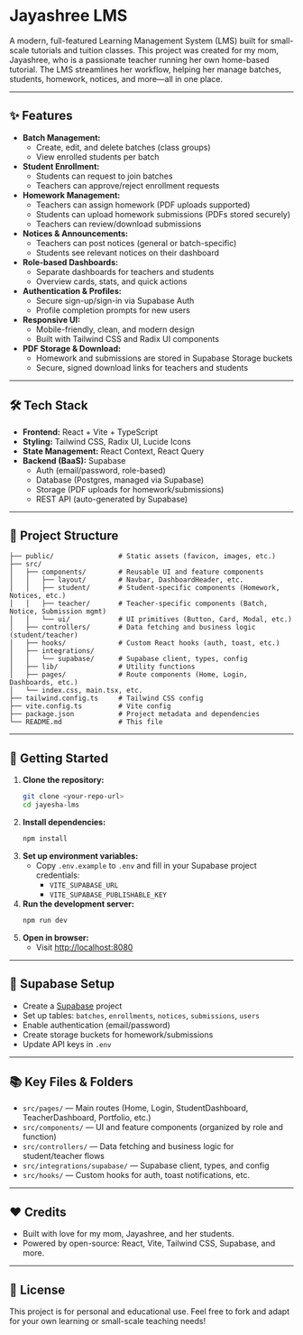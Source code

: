# Jayashree LMS

A modern, full-featured Learning Management System (LMS) built for small-scale tutorials and tuition classes. This project was created for my mom, Jayashree, who is a passionate teacher running her own home-based tutorial. The LMS streamlines her workflow, helping her manage batches, students, homework, notices, and more—all in one place.

---

## ✨ Features

- **Batch Management:**
  - Create, edit, and delete batches (class groups)
  - View enrolled students per batch
- **Student Enrollment:**
  - Students can request to join batches
  - Teachers can approve/reject enrollment requests
- **Homework Management:**
  - Teachers can assign homework (PDF uploads supported)
  - Students can upload homework submissions (PDFs stored securely)
  - Teachers can review/download submissions
- **Notices & Announcements:**
  - Teachers can post notices (general or batch-specific)
  - Students see relevant notices on their dashboard
- **Role-based Dashboards:**
  - Separate dashboards for teachers and students
  - Overview cards, stats, and quick actions
- **Authentication & Profiles:**
  - Secure sign-up/sign-in via Supabase Auth
  - Profile completion prompts for new users
- **Responsive UI:**
  - Mobile-friendly, clean, and modern design
  - Built with Tailwind CSS and Radix UI components
- **PDF Storage & Download:**
  - Homework and submissions are stored in Supabase Storage buckets
  - Secure, signed download links for teachers and students

---

## 🛠️ Tech Stack

- **Frontend:** React + Vite + TypeScript
- **Styling:** Tailwind CSS, Radix UI, Lucide Icons
- **State Management:** React Context, React Query
- **Backend (BaaS):** Supabase
  - Auth (email/password, role-based)
  - Database (Postgres, managed via Supabase)
  - Storage (PDF uploads for homework/submissions)
  - REST API (auto-generated by Supabase)

---

## 📁 Project Structure

```
├── public/                # Static assets (favicon, images, etc.)
├── src/
│   ├── components/        # Reusable UI and feature components
│   │   ├── layout/        # Navbar, DashboardHeader, etc.
│   │   ├── student/       # Student-specific components (Homework, Notices, etc.)
│   │   ├── teacher/       # Teacher-specific components (Batch, Notice, Submission mgmt)
│   │   └── ui/            # UI primitives (Button, Card, Modal, etc.)
│   ├── controllers/       # Data fetching and business logic (student/teacher)
│   ├── hooks/             # Custom React hooks (auth, toast, etc.)
│   ├── integrations/
│   │   └── supabase/      # Supabase client, types, config
│   ├── lib/               # Utility functions
│   ├── pages/             # Route components (Home, Login, Dashboards, etc.)
│   └── index.css, main.tsx, etc.
├── tailwind.config.ts     # Tailwind CSS config
├── vite.config.ts         # Vite config
├── package.json           # Project metadata and dependencies
└── README.md              # This file
```

---

## 🚀 Getting Started

1. **Clone the repository:**
   ```sh
   git clone <your-repo-url>
   cd jayesha-lms
   ```
2. **Install dependencies:**
   ```sh
   npm install
   ```
3. **Set up environment variables:**
   - Copy `.env.example` to `.env` and fill in your Supabase project credentials:
     - `VITE_SUPABASE_URL`
     - `VITE_SUPABASE_PUBLISHABLE_KEY`
4. **Run the development server:**
   ```sh
   npm run dev
   ```
5. **Open in browser:**
   - Visit [http://localhost:8080](http://localhost:8080)

---

## 🧩 Supabase Setup

- Create a [Supabase](https://supabase.com/) project
- Set up tables: `batches`, `enrollments`, `notices`, `submissions`, `users`
- Enable authentication (email/password)
- Create storage buckets for homework/submissions
- Update API keys in `.env`

---

## 📚 Key Files & Folders

- `src/pages/` — Main routes (Home, Login, StudentDashboard, TeacherDashboard, Portfolio, etc.)
- `src/components/` — UI and feature components (organized by role and function)
- `src/controllers/` — Data fetching and business logic for student/teacher flows
- `src/integrations/supabase/` — Supabase client, types, and config
- `src/hooks/` — Custom hooks for auth, toast notifications, etc.

---

## ❤️ Credits

- Built with love for my mom, Jayashree, and her students.
- Powered by open-source: React, Vite, Tailwind CSS, Supabase, and more.

---

## 📜 License

This project is for personal and educational use. Feel free to fork and adapt for your own learning or small-scale teaching needs!
